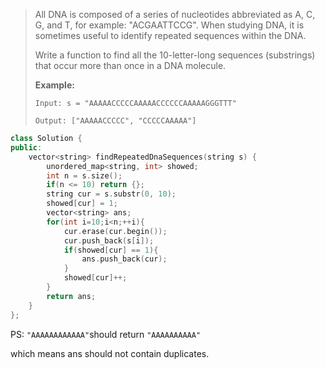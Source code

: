 > All DNA is composed of a series of nucleotides abbreviated as A, C, G, and T, for example: "ACGAATTCCG". When studying DNA, it is sometimes useful to identify repeated sequences within the DNA.
>
> Write a function to find all the 10-letter-long sequences (substrings) that occur more than once in a DNA molecule.
>
> **Example:**
>
> ```
> Input: s = "AAAAACCCCCAAAAACCCCCCAAAAAGGGTTT"
> 
> Output: ["AAAAACCCCC", "CCCCCAAAAA"]
> ```

```cpp
class Solution {
public:
    vector<string> findRepeatedDnaSequences(string s) {
        unordered_map<string, int> showed;
        int n = s.size();
        if(n <= 10) return {};
        string cur = s.substr(0, 10);
        showed[cur] = 1;
        vector<string> ans;
        for(int i=10;i<n;++i){
            cur.erase(cur.begin());
            cur.push_back(s[i]);
            if(showed[cur] == 1){
                ans.push_back(cur);
            }
            showed[cur]++;
        }
        return ans;
    }
};
```

PS: `"AAAAAAAAAAAA"`should return `"AAAAAAAAAA"`

which means ans should not contain duplicates.